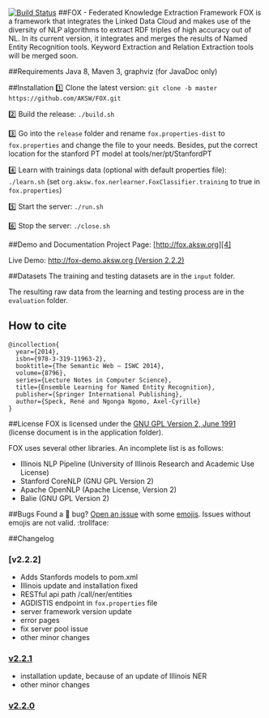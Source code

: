 [4]: http://fox.aksw.org
[5]: http://fox-demo.aksw.org

[![Build Status](https://travis-ci.org/AKSW/FOX.svg?branch=master)](https://travis-ci.org/AKSW/FOX)
##FOX - Federated Knowledge Extraction Framework
FOX is a framework that integrates the Linked Data Cloud and makes use of the diversity of NLP algorithms to extract RDF triples of high accuracy out of NL. 
In its current version, it integrates and merges the results of Named Entity Recognition tools. 
Keyword Extraction and Relation Extraction tools will be merged soon.

##Requirements
Java 8, Maven 3, graphviz (for JavaDoc only)


##Installation
:one: Clone the latest version: `git clone -b master https://github.com/AKSW/FOX.git`

:two: Build the release: `./build.sh`

:three: Go into the `release` folder and rename `fox.properties-dist` to `fox.properties` and change the file to your needs. Besides, put the correct location for the stanford PT model at tools/ner/pt/StanfordPT

:four: Learn with trainings data (optional with default properties file): `./learn.sh` (set `org.aksw.fox.nerlearner.FoxClassifier.training` to true in  `fox.properties`)

:five: Start the server: `./run.sh`

:six: Stop the server: `./close.sh`

##Demo and Documentation
Project Page: [http://fox.aksw.org][4]

Live Demo: [http://fox-demo.aksw.org (Version 2.2.2) ][5]

##Datasets
The training and testing datasets are in the `input` folder.

The resulting raw data from the learning and testing process are in the `evaluation` folder.

## How to cite
```Tex
@incollection{
  year={2014},
  isbn={978-3-319-11963-2},
  booktitle={The Semantic Web – ISWC 2014},
  volume={8796},
  series={Lecture Notes in Computer Science},
  title={Ensemble Learning for Named Entity Recognition},
  publisher={Springer International Publishing},
  author={Speck, René and Ngonga Ngomo, Axel-Cyrille}
}
```

##License
FOX is licensed under the [GNU GPL Version 2, June 1991](http://www.gnu.org/licenses/gpl-2.0.txt) (license document is in the application folder).

FOX uses several other libraries. An incomplete list is as follows:
* Illinois NLP Pipeline  (University of Illinois Research and Academic Use License)
* Stanford CoreNLP (GNU GPL Version 2)
* Apache OpenNLP (Apache License, Version 2)
* Balie (GNU GPL Version 2)

##Bugs
Found a :bug: bug? [Open an issue](https://github.com/AKSW/fox/issues/new) with some [emojis](http://emoji.muan.co). Issues without emojis are not valid. :trollface:

##Changelog
### [v2.2.2]
* Adds Stanfords models to pom.xml
* Illinois update and installation fixed
* RESTful api path /call/ner/entities
* AGDISTIS endpoint in `fox.properties` file
* server framework version update
* error pages
* fix server pool issue
* other minor changes

### [v2.2.1](https://github.com/AKSW/FOX/releases/tag/v2.2.1)
* installation update, because of an update of Illinois NER
* other minor changes

### [v2.2.0](https://github.com/AKSW/FOX/releases/tag/v2.2.0)
